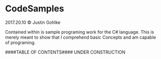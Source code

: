 # CodeSamples
2017.20.10 © Justin Gohlke

Contained within is sample programing work for the C# language. This is merely meant to show that I comprehend basic Concepts and am capable of programing.

####TABLE OF CONTENTS####
UNDER CONSTRUCTION
